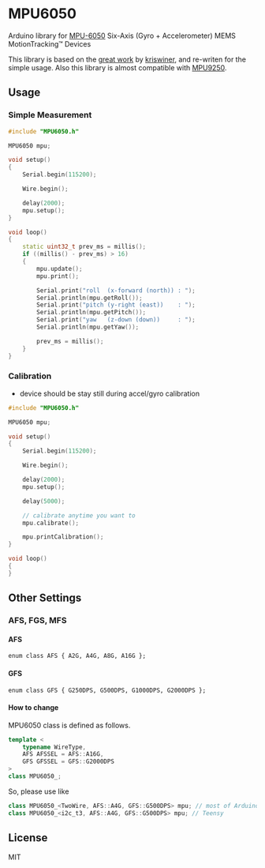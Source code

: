 # MPU6050
Arduino library for [MPU-6050](https://invensense.tdk.com/products/motion-tracking/6-axis/mpu-6050) Six-Axis (Gyro + Accelerometer) MEMS MotionTracking™ Devices

This library is based on the [great work](https://github.com/kriswiner/MPU6050) by [kriswiner](https://github.com/kriswiner), and re-writen for the simple usage. Also this library is almost compatible with [MPU9250](https://github.com/hideakitai/MPU9250).

## Usage

### Simple Measurement

``` C++
#include "MPU6050.h"

MPU6050 mpu;

void setup()
{
    Serial.begin(115200);

    Wire.begin();

    delay(2000);
    mpu.setup();
}

void loop()
{
    static uint32_t prev_ms = millis();
    if ((millis() - prev_ms) > 16)
    {
        mpu.update();
        mpu.print();

        Serial.print("roll  (x-forward (north)) : ");
        Serial.println(mpu.getRoll());
        Serial.print("pitch (y-right (east))    : ");
        Serial.println(mpu.getPitch());
        Serial.print("yaw   (z-down (down))     : ");
        Serial.println(mpu.getYaw());

        prev_ms = millis();
    }
}
```

### Calibration

- device should be stay still during accel/gyro calibration

```  C++
#include "MPU6050.h"

MPU6050 mpu;

void setup()
{
    Serial.begin(115200);

    Wire.begin();

    delay(2000);
    mpu.setup();

    delay(5000);

    // calibrate anytime you want to
    mpu.calibrate();

    mpu.printCalibration();
}

void loop()
{
}
```

###

## Other Settings

### AFS, FGS, MFS

#### AFS

`enum class AFS { A2G, A4G, A8G, A16G };`

#### GFS

`enum class GFS { G250DPS, G500DPS, G1000DPS, G2000DPS };`

#### How to change

MPU6050 class is defined as follows.

``` C++
template <
	typename WireType,
	AFS AFSSEL = AFS::A16G,
	GFS GFSSEL = GFS::G2000DPS
>
class MPU6050_;
```

So, please use like

```  C++
class MPU6050_<TwoWire, AFS::A4G, GFS::G500DPS> mpu; // most of Arduino
class MPU6050_<i2c_t3, AFS::A4G, GFS::G500DPS> mpu; // Teensy
```


## License

MIT
 